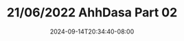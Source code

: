 --- 
title: "21/06/2022 AhhDasa Part 02"
description: "nonton bokep 21/06/2022 AhhDasa Part 02 doodstream full vidio terbaru"
date: 2024-09-14T20:34:40-08:00
file_code: "ytuiw8fx71uv"
draft: false
cover: "nh3rsra9i5s1g6u3.jpg"
tags: ["AhhDasa", "Part", "bokep-indo", "bokep-viral", "bokep-ig"]
length: 1058
fld_id: "1390197"
foldername: "Ahdasa"
categories: ["Ahdasa"]
views: 21
---